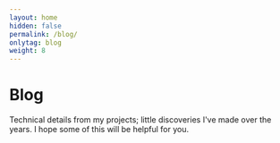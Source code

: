 ```yaml
---
layout: home
hidden: false
permalink: /blog/
onlytag: blog
weight: 8
---
```


# Blog

Technical details from my projects; little discoveries I've made over the years. I hope some of this will be helpful for you.